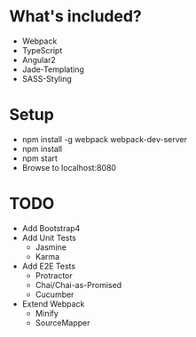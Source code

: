 # What's included?

- Webpack
- TypeScript
- Angular2
- Jade-Templating
- SASS-Styling

# Setup

- npm install -g webpack webpack-dev-server
- npm install
- npm start
- Browse to localhost:8080

# TODO

- Add Bootstrap4
- Add Unit Tests
    - Jasmine
    - Karma
- Add E2E Tests
    - Protractor
    - Chai/Chai-as-Promised
    - Cucumber
- Extend Webpack
    - Minify
    - SourceMapper